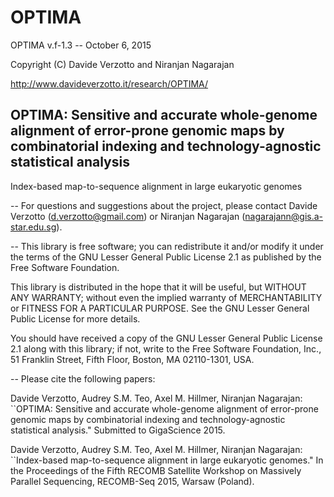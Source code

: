 # OPTIMA

OPTIMA v.f-1.3 -- October 6, 2015

Copyright (C) Davide Verzotto and Niranjan Nagarajan

http://www.davideverzotto.it/research/OPTIMA/

OPTIMA: Sensitive and accurate whole-genome alignment of error-prone genomic maps by combinatorial indexing and technology-agnostic statistical analysis
--
Index-based map-to-sequence alignment in large eukaryotic genomes


--
For questions and suggestions about the project, please contact Davide Verzotto (d.verzotto@gmail.com) or Niranjan Nagarajan (nagarajann@gis.a-star.edu.sg).


--
This library is free software; you can redistribute it and/or
modify it under the terms of the GNU Lesser General Public
License 2.1 as published by the Free Software Foundation.

This library is distributed in the hope that it will be useful,
but WITHOUT ANY WARRANTY; without even the implied warranty of
MERCHANTABILITY or FITNESS FOR A PARTICULAR PURPOSE.  See the GNU
Lesser General Public License for more details.

You should have received a copy of the GNU Lesser General Public
License 2.1 along with this library; if not, write to the Free Software
Foundation, Inc., 51 Franklin Street, Fifth Floor, Boston, MA 02110-1301, USA.

--
Please cite the following papers:

  Davide Verzotto, Audrey S.M. Teo, Axel M. Hillmer, Niranjan Nagarajan:
  ``OPTIMA: Sensitive and accurate whole-genome alignment of error-prone genomic
  maps by combinatorial indexing and technology-agnostic statistical analysis."
  Submitted to GigaScience 2015.

  Davide Verzotto, Audrey S.M. Teo, Axel M. Hillmer, Niranjan Nagarajan:
  ``Index-based map-to-sequence alignment in large eukaryotic genomes."
  In the Proceedings of the Fifth RECOMB Satellite Workshop on Massively
  Parallel Sequencing, RECOMB-Seq 2015, Warsaw (Poland).

